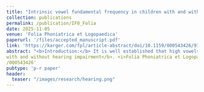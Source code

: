```yaml
---
title: "Intrinsic vowel fundamental frequency in children with and without hearing impairment"
collection: publications
permalink: /publication/IF0_Folia
date: 2025-11-05
venue: 'Folia Phoniatrica et Logopaedica'
paperurl: '/files/accepted_manuscript.pdf'
link: 'https://karger.com/fpl/article-abstract/doi/10.1159/000543426/918805/Intrinsic-Vowel-Fundamental-Frequency-in-Children?redirectedFrom=fulltext'
abstract: "<b>Introduction:</b> It is well established that high vowels tend to have a higher F0 than low vowels, a phenomenon known as intrinsic vowel F0 (IF0). However, the underlying cause of IF0 remains debated. Previous research suggests that IF0 is entirely of physiological origin, while other research indicates that it is acquired to enhance perceptual contrasts between vowels. <b>Methods:</b> This study explored the impact of hearing loss on IF0 in six-year-old children, both with and without hearing impairment. The Belgian Dutch vowels produced by the children in both groups during a (non-)word repetition task were acoustically analysed for F0. <b>Results:</b> The main result was that all children presented IF0. Although IF0 was not significantly different between children with and without hearing impairment, there was a trend towards a smaller IF0 in the hearing-impaired group. <b>Conclusion:</b> In conclusion, while the results of this study support the physiological hypothesis, they also suggest a potential role for perceptual factors in shaping IF0. The results were interpreted in relation to the combined potential effects of speech organ physiology and perception on IF0."
with and without hearing impairment</b>. <i>Folia Phoniatrica et Logopaedica</i>, <i>154</i>, 102984. https://doi.org/10.1159
/000543426'
pubtype: 'p-r paper'
header:
  teaser: "/images/research/hearing.png"
---
```


